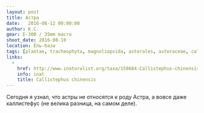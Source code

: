 ```yaml
---
layout: post
title: Астра
date:   2016-08-12 00:00:00
author: К.С.
gear: E-300 / 35mm macro
shoot_date: 2016-08-10
location: Ёль-база
tags: [plantae, tracheophyta, magnoliopsida, asterales, asteraceae, callistephus, callistephus chinensis]
links:
  -
    href: http://www.inaturalist.org/taxa/159684-Callistephus-chinensis
    info: inat
    title: Callistephus chinensis
---
```


Сегодня я узнал, что астры не относятся к роду Астра, а вовсе даже каллистефус (не велика разница, на самом деле).
